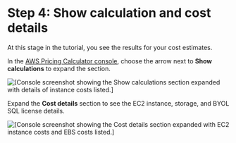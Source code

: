 # Step 4: Show calculation and cost details<a name="estimate-workload-tutorial-step4"></a>

At this stage in the tutorial, you see the results for your cost estimates\.

In the [AWS Pricing Calculator console](https://calculator.aws/#/createCalculator/EC2WinSQL), choose the arrow next to **Show calculations** to expand the section\.

![\[Console screenshot showing the Show calculations section expanded with details of instance costs listed.\]](http://docs.aws.amazon.com/pricing-calculator/latest/userguide/images/t7_show_calculation.png)

Expand the **Cost details** section to see the EC2 instance, storage, and BYOL SQL license details\.

![\[Console screenshot showing the Cost details section expanded with EC2 instance costs and EBS costs listed.\]](http://docs.aws.amazon.com/pricing-calculator/latest/userguide/images/t8_cost_details.png)